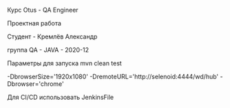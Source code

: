 Курс Otus - QA Engineer

Проектная работа

Студент - Кремлёв Александр

группа QA - JAVA - 2020-12

Параметры для запуска mvn clean test

-DbrowserSize='1920x1080'
-DremoteURL='http://selenoid:4444/wd/hub'
-Dbrowser='chrome'

Для CI/CD использовать JenkinsFile
